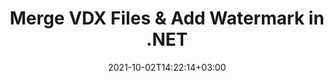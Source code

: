 ---
############################# Static ############################
layout: "autogen-gist"
date: 2021-10-02T14:22:14+03:00
draft: false
path: "total/net/merger/vdx/"
other_out_formats: "PDF DOC DOCX DOCM DOT DOTM DOTX RTF TXT XLS XLSB XLSM XLSX XLT XLTM XLTX XLAM CSV TSV PPT PPTX PPS PPSX VDX VSDM VSDX VSSM VSSX VSTM VSTX VSX VTX ONE HTML MHT MHTML ODP ODS ODT OTP OTT EPUB ERR PS TEX XPS"
ad_headline: "Merge & Split VDX Files | C#"
ad_description: "Efficiently Merge, Split, Move, Remove, Swap, Rotate & Extract VDX file pages in .NET"

############################# Head ############################
head_title: "Merge & Split VDX Files in C# .NET & Add Watermarks"
head_description: "C# .NET documents merger library to combine multiple VDX files into one or split a single VDX file into several files. Also move, remove, rotate, swap and extract pages from documents."

############################# Header ############################
title: "Merge VDX Files & Add Watermark in .NET"
description: "C# .NET documents merger API to combine multiple VDX files into a single file by joining selective number of pages or a range of pages from multiple source documents into one. Perform single document manipulation operations such as move, remove, rotate, swap and extract pages or split a single VDX document into several resultant documents."

############################# SubMenu ############################
submenu:
    enable: false

############################# Content ############################
content:
    enable: true
    block:
    - title_left: "Merge VDX Files & Add Watermark in C#"
      content_left: |
          Join VDX files in C# .NET and add text or image watermarks to the single resultant document in .NET (C#, VB.NET, ASP.NET & .NET Core) applications.

          -   Instantiate **Merger** with input document
          -   Call **Join** method of **Merger** class instance and pass second source document path
          -   Call **Save** method of **Merger** class instance to save merged document
          -   Instantiate **Watermarker** with merged document as created above
          -   Create the **TextWatermark** object & set watermark properties
          -   Add watermark and save watermarked document
          
      title_right: "APIs Download & Installation Instructions"
      content_right: |
          You require `GroupDocs.Merger` & `GroupDocs.Watermark` namespaces to perform single and multiple documents merging operations within PDF, Microsoft Office, HTML, OpenDocument and many other document formats. Explore other [.NET APIs for Office documents](https://products.conholdate.com/total/net/) as offered by Conholdate.Total.
          
          Get the respective assembly files from the [downloads](https://downloads.conholdate.com/total/net) or fetch the whole package from [Nuget](https://www.nuget.org/packages/Conholdate.Total/) to add 'Conholdate.Total` directly in your workspace.
          
      gisthash: "b0bd7c35dc5a889a10fb5b032952710a"
      gistfile: "join-multiple-pdf-documents-into-one-and-add-text-watermark.cs"

    - title_left: "Split VDX File & Add Watermarks in .NET"
      content_left: |
          Split a single VDX document to multiple independent documents and insert image or text watermarks to each of the splitted files using C# .NET.

          -   Instantiate **Watermarker** with splitted document
          -   Instantiate watermark font, create **TextWatermark** object & set watermark properties
          -   Add watermark and save watermarked document
          -   Set output path where files will be saved after splitting
          -   Instantiate **SplitOptions** object with path of splitted file and number of pages to be splitted
          -   Create **Merger** object with input document and split using **SplitOptions**
        
      title_right: "Single Document Modification Operations"
      content_right: |
          Perform multi-functional document manipulation features in a variety of document formats such as Word, Excel spreadsheet, Presentations, RTF, PDF, Visio, HTML, OneNote, XPS and many others by adding just a few lines of C# code.

          The major single document operations include moving pages within a document to a new position, removing a single page or a collection or selected pages, swapping the page positions, extracting specific pages from the document, changing the page orientation to portrait or landscape mode and rotating the pages of the source document to 90, 180 or 270 degree angle.
          
      gisthash: "d6abb787afd61e25cc82008968907d83"
      gistfile: "add-watermark-to-a-single-document-and-split-the-document-to-multiple-documents.cs"

    - title_left: "How to Merge Word, Excel, PPTX to PDF?"
      content_left: |
          Programmatically combine multiple types of documents such as **Word** (DOC/DOCX), **Excel** (XLS/XLSX) and **PowerPoint** (PPT/PPTX) into a single compact PDF file in C# .NET Applications, keeping the same text, formatting and layout structure in the resultant document.

          -   Instantiate **Merger** with input PDF document
          -   Call **Join** method of **Merger** class instance and pass document paths one by one
          -   Call **Save** method to merge all documents as one PDF file
        
      title_right: "Image Representation of Document Pages"
      content_right: |
          Combine all popular document file formats and generate image representation of the merged document pages in **PNG**, **JPG** or **BMP** formats. You can easily preview the complete document as a whole or display some specific pages based on page numbers or page ranges.

          Join popular document file formats on different operating systems such as Windows, Linux or macOS while using platforms such as Windows Azure, Mono and Xamarin.
          
      gisthash: "a00735d92095357e41ebffd51ac75abb"
      gistfile: "merge-word-excel-powerpoint-documents-into-one-pdf-file.cs"

############################# About Formats ############################
about_formats:
    enable: false
############################# More Formats ############################
more_formats:
    enable: true
    auto: false
    other_out_formats: PDF DOC DOCX DOCM DOT DOTM DOTX RTF TXT XLS XLSB XLSM XLSX XLT XLTM XLTX XLAM CSV TSV PPT PPTX PPS PPSX VDX VSDM VSDX VSSM VSSX VSTM VSTX VSX VTX ONE HTML MHT MHTML ODP ODS ODT OTP OTT EPUB ERR PS TEX XPS
############################# Back to top ###############################
back_to_top:
  enable: true
---